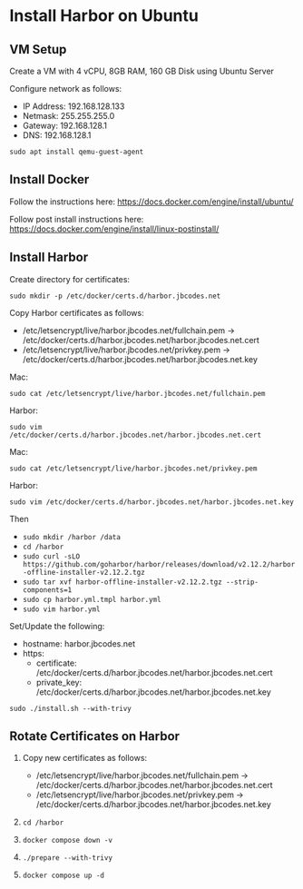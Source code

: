 # Install Harbor on Ubuntu

## VM Setup

Create a VM with 4 vCPU, 8GB RAM, 160 GB Disk using Ubuntu Server

Configure network as follows:

- IP Address: 192.168.128.133
- Netmask: 255.255.255.0
- Gateway: 192.168.128.1
- DNS: 192.168.128.1

```shell
sudo apt install qemu-guest-agent
```

## Install Docker

Follow the instructions here: https://docs.docker.com/engine/install/ubuntu/

Follow post install instructions here: https://docs.docker.com/engine/install/linux-postinstall/

## Install Harbor

Create directory for certificates:
```shell
sudo mkdir -p /etc/docker/certs.d/harbor.jbcodes.net
```

Copy Harbor certificates as follows:

   - /etc/letsencrypt/live/harbor.jbcodes.net/fullchain.pem ->  /etc/docker/certs.d/harbor.jbcodes.net/harbor.jbcodes.net.cert
   - /etc/letsencrypt/live/harbor.jbcodes.net/privkey.pem -> /etc/docker/certs.d/harbor.jbcodes.net/harbor.jbcodes.net.key

Mac:

```shell
sudo cat /etc/letsencrypt/live/harbor.jbcodes.net/fullchain.pem
```

Harbor: 

```shell
sudo vim /etc/docker/certs.d/harbor.jbcodes.net/harbor.jbcodes.net.cert
```

Mac:

```shell
sudo cat /etc/letsencrypt/live/harbor.jbcodes.net/privkey.pem
```

Harbor:

```shell
sudo vim /etc/docker/certs.d/harbor.jbcodes.net/harbor.jbcodes.net.key
```

Then

- `sudo mkdir /harbor /data`
- `cd /harbor`
- `sudo curl -sLO https://github.com/goharbor/harbor/releases/download/v2.12.2/harbor-offline-installer-v2.12.2.tgz`
- `sudo tar xvf harbor-offline-installer-v2.12.2.tgz --strip-components=1`
- `sudo cp harbor.yml.tmpl harbor.yml`
- `sudo vim harbor.yml`

Set/Update the following:

- hostname: harbor.jbcodes.net
- https:
  - certificate: /etc/docker/certs.d/harbor.jbcodes.net/harbor.jbcodes.net.cert
  - private_key: /etc/docker/certs.d/harbor.jbcodes.net/harbor.jbcodes.net.key

`sudo ./install.sh --with-trivy`

## Rotate Certificates on Harbor

1. Copy new certificates as follows:

   - /etc/letsencrypt/live/harbor.jbcodes.net/fullchain.pem ->  /etc/docker/certs.d/harbor.jbcodes.net/harbor.jbcodes.net.cert
   - /etc/letsencrypt/live/harbor.jbcodes.net/privkey.pem -> /etc/docker/certs.d/harbor.jbcodes.net/harbor.jbcodes.net.key

1. `cd /harbor`
1. `docker compose down -v`
1. `./prepare --with-trivy`
1. `docker compose up -d`
